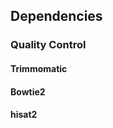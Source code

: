 
<h2> Dependencies
<h3>  Quality Control
<h4>    Trimmomatic 
<h4>    Bowtie2
<h4>    hisat2
<h4>    
